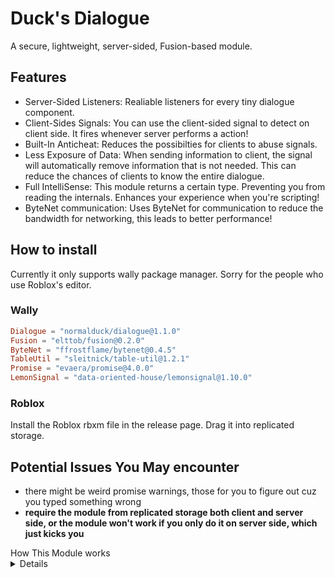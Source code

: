 # Duck's Dialogue
A secure, lightweight, server-sided, Fusion-based module.
## Features
* Server-Sided Listeners: Realiable listeners for every tiny dialogue component.
* Client-Sides Signals: You can use the client-sided signal to detect on client side. It fires whenever server performs a action!
* Built-In Anticheat: Reduces the possibilties for clients to abuse signals.
* Less Exposure of Data: When sending information to client, the signal will automatically remove information that is not needed. This can reduce the chances of clients to know the entire dialogue.
* Full IntelliSense: This module returns a certain type. Preventing you from reading the internals. Enhances your experience when you're scripting!
* ByteNet communication: Uses ByteNet for communication to reduce the bandwidth for networking, this leads to better performance!
## How to install
Currently it only supports wally package manager. Sorry for the people who use Roblox's editor.
### Wally
```toml
Dialogue = "normalduck/dialogue@1.1.0"
Fusion = "elttob/fusion@0.2.0"
ByteNet = "ffrostflame/bytenet@0.4.5"
TableUtil = "sleitnick/table-util@1.2.1"
Promise = "evaera/promise@4.0.0"
LemonSignal = "data-oriented-house/lemonsignal@1.10.0"
```
### Roblox
Install the Roblox rbxm file in the release page. Drag it into replicated storage. 

## Potential Issues You May encounter
* there might be weird promise warnings, those for you to figure out cuz you typed something wrong
* **require the module from replicated storage both client and server side, or the module won't work if you only do it on server side, which just kicks you**

<summary> How This Module works </summary>
<details>
Whenever the client triggers a proximity prompt that has a tag "Dialogue" for CollectionService tags it closes all the proximity prompts (if the client attempts to trigger any other proximity prompt during a dialogue, they will be kicked). Whenever the ProximityPrompt is triggered (This is done by ProximityPromptService on the server side), the server will send a small portion of the dialogue (interally the dialogue is broken into smaller components, sending bits and bits to the client). First it will expose the message to the client, when the client is done reading (just by clicking on it) it will trigger "FinishedMessage" event, the server does some checks, seeing if the current state is message or choice, if its choice the server will kick the client (asuming you can't finish a message for a choice state). If the there message to continue, expose the message. If not, find if there is choices, expose the choice if there is. At choice state the client can invoke back to the server the UUID the choice is provided, the server identifies if the UUID for the choices, if UUID exists then it checks if the choice has a response. If so, repeats back into message state.

Every time the information is sent, the server will remove unnecessary data, this includes the response, the listeners. The client will be completely dependent on what the server sends. This makes the server be able to carefully monitor everything the client (so trigger and timeout signals will be realiable) because server is the one who exposes the information. Although the clients can send "correct" signals but it can't really benefit them in any way other than automating tasks. The client will never know what the choice, what this message will lead to.
</details>
